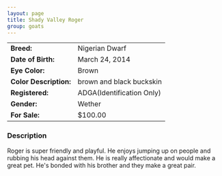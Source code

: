 ```yaml
---
layout: page
title: Shady Valley Roger
group: goats
---
```


| | |
|:---|:---
|**Breed:**|Nigerian Dwarf
|**Date of Birth:**|March 24, 2014
|**Eye Color:**|Brown
|**Color Description:**|brown and black buckskin
|**Registered:**|ADGA(Identification Only)
|**Gender:**|Wether
|**For Sale:**|$100.00
### Description

Roger is super friendly and playful. He enjoys jumping up on people and rubbing his head against them. He is really affectionate and would make a great pet. He's bonded with his brother and they make a great pair.
